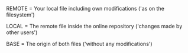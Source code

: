 REMOTE = Your local file including own modifications ('as on the filesystem')

LOCAL = The remote file inside the online repository ('changes made by other users')

BASE = The origin of both files ('without any modifications')
